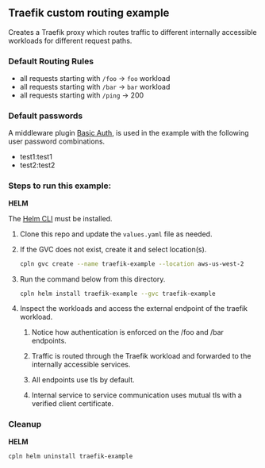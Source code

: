 ## Traefik custom routing example

Creates a Traefik proxy which routes traffic to different internally accessible workloads for different request paths.

### Default Routing Rules

- all requests starting with `/foo` -> `foo` workload
- all requests starting with `/bar` -> `bar` workload
- all requests starting with `/ping` -> 200

### Default passwords

A middleware plugin [Basic Auth](https://doc.traefik.io/traefik/middlewares/http/basicauth/), is used in the example with the following user password combinations.
- test1:test1
- test2:test2

### Steps to run this example:

**HELM**

The [Helm CLI](https://helm.sh/docs/intro/install/#through-package-managers) must be installed.

1. Clone this repo and update the `values.yaml` file as needed.

2. If the GVC does not exist, create it and select location(s).

   ```bash
   cpln gvc create --name traefik-example --location aws-us-west-2
   ```

3. Run the command below from this directory.

   ```bash
   cpln helm install traefik-example --gvc traefik-example

   ```

4. Inspect the workloads and access the external endpoint of the traefik workload.

   1. Notice how authentication is enforced on the /foo and /bar endpoints.
   
   2. Traffic is routed through the Traefik workload and forwarded to the internally accessible services.

   2. All endpoints use tls by default.

   3. Internal service to service communication uses mutual tls with a verified client certificate.

### Cleanup

**HELM**

```bash
cpln helm uninstall traefik-example
```
